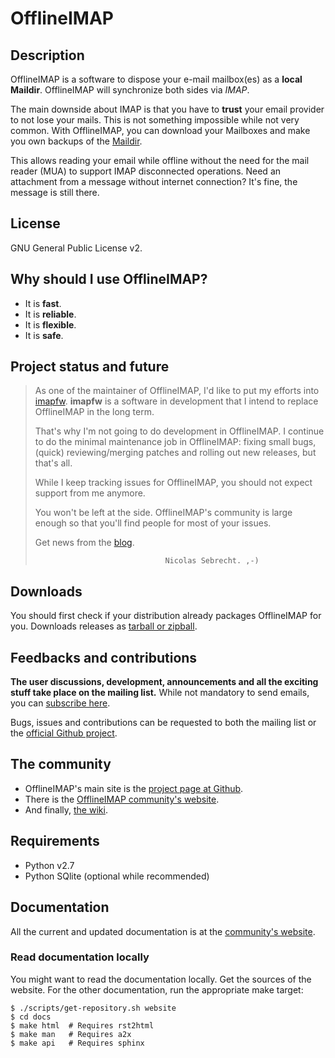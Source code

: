 [offlineimap]: http://github.com/OfflineIMAP/offlineimap
[website]: http://offlineimap.org
[wiki]: http://github.com/OfflineIMAP/offlineimap/wiki
[blog]: http://offlineimap.org/posts.html

# OfflineIMAP

## Description

OfflineIMAP is a software to dispose your e-mail mailbox(es) as a **local
Maildir**. OfflineIMAP will synchronize both sides via *IMAP*.

The main downside about IMAP is that you have to **trust** your email provider to
not lose your mails. This is not something impossible while not very common.
With OfflineIMAP, you can download your Mailboxes and make you own backups of
the [Maildir](https://en.wikipedia.org/wiki/Maildir).

This allows reading your email while offline without the need for the mail
reader (MUA) to support IMAP disconnected operations. Need an attachment from a
message without internet connection? It's fine, the message is still there.


## License

GNU General Public License v2.


## Why should I use OfflineIMAP?

* It is **fast**.
* It is **reliable**.
* It is **flexible**.
* It is **safe**.


## Project status and future

> As one of the maintainer of OfflineIMAP, I'd like to put my efforts into
> [imapfw](http://github.com/OfflineIMAP/imapfw). **imapfw** is a software in
> development that I intend to replace OfflineIMAP in the long term.
>
> That's why I'm not going to do development in OfflineIMAP. I continue to do
> the minimal maintenance job in OfflineIMAP: fixing small bugs, (quick)
> reviewing/merging patches and rolling out new releases, but that's all.
>
> While I keep tracking issues for OfflineIMAP, you should not expect support
> from me anymore.
>
> You won't be left at the side. OfflineIMAP's community is large enough so that
> you'll find people for most of your issues.
>
> Get news from the [blog][blog].
>
>                                  Nicolas Sebrecht. ,-)

## Downloads

You should first check if your distribution already packages OfflineIMAP for you.
Downloads releases as [tarball or zipball](https://github.com/OfflineIMAP/offlineimap/tags).


## Feedbacks and contributions

**The user discussions, development, announcements and all the exciting stuff take
place on the mailing list.** While not mandatory to send emails, you can
[subscribe here](http://lists.alioth.debian.org/mailman/listinfo/offlineimap-project).

Bugs, issues and contributions can be requested to both the mailing list or the
[official Github project][offlineimap].


## The community

* OfflineIMAP's main site is the [project page at Github][offlineimap].
* There is the [OfflineIMAP community's website][website].
* And finally, [the wiki][wiki].


## Requirements

* Python v2.7
* Python SQlite (optional while recommended)


## Documentation

All the current and updated documentation is at the [community's website][website].

### Read documentation locally

You might want to read the documentation locally. Get the sources of the website.
For the other documentation, run the appropriate make target:
```
$ ./scripts/get-repository.sh website
$ cd docs
$ make html  # Requires rst2html
$ make man   # Requires a2x
$ make api   # Requires sphinx
```
